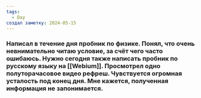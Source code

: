 ```yaml
---
tags:
  - Day
создал заметку: 2024-05-15
---
```

### Написал в течение дня пробник по физике. Понял, что очень невнимательно читаю условие, за счёт чего часто ошибаюсь. Нужно сегодня также написать пробник по русскому языку на [[Webium]]. Просмотрел одно полуторачасовое видео рефреш. Чувствуется огромная усталость под конец дня. Мне кажется, полученная информация не запонимается.
